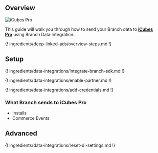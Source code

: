 ## Overview

![iCubes Pro](https://cdn.branch.io/branch-assets/email-providers/388787843096400122/icubespro-1538185683767.png)

This guide will walk you through how to send your Branch data to **[iCubes Pro](https://icubespro.com/)** using Branch Data Integration.

{! ingredients/deep-linked-ads/overview-steps.md !}

## Setup

{! ingredients/data-integrations/integrate-branch-sdk.md !}

{! ingredients/data-integrations/enable-partner.md !}

{! ingredients/data-integrations/add-credentials.md !}

### What Branch sends to iCubes Pro

* Installs
* Commerce Events

## Advanced

{! ingredients/data-integrations/reset-di-settings.md !}
